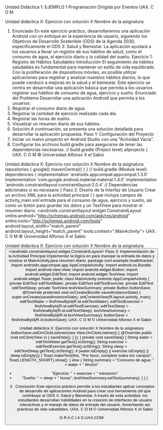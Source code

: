 Unidad Didáctica 1:
EJEMPLO 1
Programación Dirigida por Eventos
UAX. C O M

Unidad didáctica X: Ejercicio con solución X
Nombre de la asignatura
1. Enunciado
En este ejercicio práctico, desarrollaremos una aplicación Android con un enfoque en la
experiencia de usuario, siguiendo los Objetivos de Desarrollo Sostenible (ODS) de la Agenda
2030, específicamente el ODS 3: Salud y Bienestar. La aplicación ayudará a los usuarios a llevar
un registro de sus hábitos de salud, como el consumo de agua, el ejercicio diario y la calidad del
sueño.
Ejercicio 1: Registro de Hábitos Saludables
Introducción
El seguimiento de hábitos saludables es fundamental para mantener un estilo de vida
equilibrado. Con la proliferación de dispositivos móviles, es posible utilizar aplicaciones para
registrar y analizar nuestros hábitos diarios, lo que puede conducir a mejoras en la salud y el
bienestar. Este ejercicio se centra en desarrollar una aplicación básica que permita a los usuarios
registrar sus hábitos de consumo de agua, ejercicio y sueño.
Enunciado del Problema
Desarrollar una aplicación Android que permita a los usuarios:
1. Registrar el consumo diario de agua.
2. Registrar la cantidad de ejercicio realizado cada día.
3. Registrar las horas de sueño.
4. Visualizar un resumen diario de sus hábitos.
2. Solución
A continuación, se presenta una solución detallada para desarrollar la aplicación propuesta.
Paso 1: Configuración del Proyecto
1. Iniciar un nuevo proyecto en Android Studio con una "Actividad Vacía".
2. Configurar los archivos build.gradle para asegurarse de tener las dependencias
necesarias.
// build.gradle (Project level)
allprojects {
UAX. C O M
© Universidad Alfonso X el Sabio

Unidad didáctica X: Ejercicio con solución X
Nombre de la asignatura
repositories {
google()
mavenCentral()
}
}
// build.gradle (Module level)
dependencies {
implementation 'androidx.appcompat:appcompat:1.3.0'
implementation 'com.google.android.material:material:1.4.0'
implementation 'androidx.constraintlayout:constraintlayout:2.0.4'
// Dependencias adicionales si es necesario
}
Paso 2: Diseño de la Interfaz de Usuario
Crear un archivo XML para la actividad principal ( ) que incluya campos de
activity_main.xml
entrada para el consumo de agua, ejercicio y sueño, así como un botón para guardar los datos y
un TextView para mostrar el resumen diario.
<androidx.constraintlayout.widget.ConstraintLayout
xmlns:android="http://schemas.android.com/apk/res/android"
xmlns:tools="http://schemas.android.com/tools"
android:layout_width="match_parent"
android:layout_height="match_parent"
tools:context=".MainActivity">
<EditText
android:id="@+id/editTextWater"
android:layout_width="0dp"
android:layout_height="wrap_content"
android:hint="Consumo de agua (litros)"
android:inputType="numberDecimal"
app:layout_constraintEnd_toEndOf="parent"
app:layout_constraintStart_toStartOf="parent"
app:layout_constraintTop_toTopOf="parent" />
<EditText
android:id="@+id/editTextExercise"
android:layout_width="0dp"
android:layout_height="wrap_content"
android:hint="Ejercicio (minutos)"
android:inputType="number"
app:layout_constraintEnd_toEndOf="parent"
app:layout_constraintStart_toStartOf="parent"
app:layout_constraintTop_toBottomOf="@+id/editTextWater" />
<EditText
android:id="@+id/editTextSleep"
android:layout_width="0dp"
android:layout_height="wrap_content"
android:hint="Sueño (horas)"
android:inputType="numberDecimal"
app:layout_constraintEnd_toEndOf="parent"
app:layout_constraintStart_toStartOf="parent"
app:layout_constraintTop_toBottomOf="@+id/editTextExercise" />
UAX. C O M
© Universidad Alfonso X el Sabio

Unidad didáctica X: Ejercicio con solución X
Nombre de la asignatura
<Button
android:id="@+id/buttonSave"
android:layout_width="wrap_content"
android:layout_height="wrap_content"
android:text="Guardar"
app:layout_constraintEnd_toEndOf="parent"
app:layout_constraintStart_toStartOf="parent"
app:layout_constraintTop_toBottomOf="@+id/editTextSleep" />
<TextView
android:id="@+id/textViewSummary"
android:layout_width="0dp"
android:layout_height="wrap_content"
android:text="Resumen diario"
app:layout_constraintEnd_toEndOf="parent"
app:layout_constraintStart_toStartOf="parent"
app:layout_constraintTop_toBottomOf="@+id/buttonSave" />
</androidx.constraintlayout.widget.ConstraintLayout>
Paso 3: Implementación de la Actividad Principal
Implementar la lógica en para manejar la entrada de datos y mostrar el
MainActivity.java
resumen diario.
package com.example.healthtracker;
import androidx.appcompat.app.AppCompatActivity;
import android.os.Bundle;
import android.view.View;
import android.widget.Button;
import android.widget.EditText;
import android.widget.TextView;
import android.widget.Toast;
public class MainActivity extends AppCompatActivity {
private EditText editTextWater;
private EditText editTextExercise;
private EditText editTextSleep;
private TextView textViewSummary;
private Button buttonSave;
@Override
protected void onCreate(Bundle savedInstanceState) {
super.onCreate(savedInstanceState);
setContentView(R.layout.activity_main);
editTextWater = findViewById(R.id.editTextWater);
editTextExercise = findViewById(R.id.editTextExercise);
editTextSleep = findViewById(R.id.editTextSleep);
textViewSummary = findViewById(R.id.textViewSummary);
buttonSave = findViewById(R.id.buttonSave);
UAX. C O M
© Universidad Alfonso X el Sabio

Unidad didáctica X: Ejercicio con solución X
Nombre de la asignatura
buttonSave.setOnClickListener(new View.OnClickListener() {
@Override
public void onClick(View v) {
saveData();
}
});
}
private void saveData() {
String water = editTextWater.getText().toString();
String exercise = editTextExercise.getText().toString();
String sleep = editTextSleep.getText().toString();
if (water.isEmpty() || exercise.isEmpty() || sleep.isEmpty())
{
Toast.makeText(this, "Por favor, complete todos los
campos", Toast.LENGTH_SHORT).show();
} else {
String summary = "Consumo de agua: " + water + " litros\n"
+ "Ejercicio: " + exercise + " minutos\n"
+ "Sueño: " + sleep + " horas";
textViewSummary.setText(summary);
}
}
}
3. Conclusión
Este ejercicio práctico permite a los estudiantes aplicar conceptos de desarrollo de aplicaciones
Android para crear una herramienta útil que contribuye al ODS 3: Salud y Bienestar. A través de
esta actividad, los estudiantes desarrollan habilidades en la creación de interfaces de usuario
interactivas y el manejo de datos de entrada del usuario, fomentando así prácticas de vida
saludables.
UAX. C O M
© Universidad Alfonso X el Sabio

G R A C I A S
UAX.COM